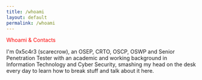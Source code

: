 ```yaml
---
title: /whoami
layout: default
permalink: /whoami
---
```

<style>
.center {
  display: block;
  margin-left: auto;
  margin-right: auto;
  width: 100%;
}
</style>
  
<div style="color:red;">Whoami & Contacts</div>

I'm 0x5c4r3 (scarecrow), an OSEP, CRTO, OSCP, OSWP and Senior Penetration Tester with an academic and working background in Information Technology and Cyber Security, smashing my head on the desk every day to learn how to break stuff and talk about it here.

<center>
<script>

document.write('<a href="https://twitter.com/iamscarecrow1" style="color:red;">Twitter</a></br>')
document.write('<a href="https://app.hackthebox.com/profile/144238" style="color:red">HTB</a></br>')
document.write('<a href="https://www.youtube.com/channel/UCcYc_cJZDhYXPm2hpM7ZqwA" style="color:red;">YouTube</a></br>')
document.write('<a href="https://github.com/0x5c4r3" style="color:red;">GitHub</a></br>')
document.write('<a href="https://www.linkedin.com/in/matteo-peruzzi-84b701188" style="color:red;">Linkedin</a></br>')

</script>
</center>

